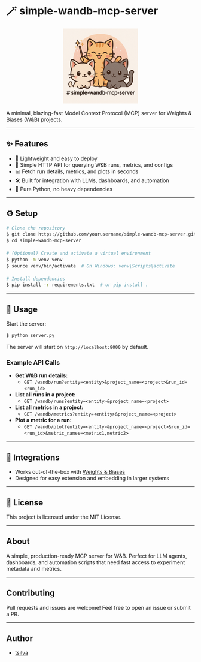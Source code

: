 # 🪄 simple-wandb-mcp-server

<p align="center">
  <img src="logo.png" alt="simple-wandb-mcp-server logo" width="200"/>
</p>

A minimal, blazing-fast Model Context Protocol (MCP) server for Weights & Biases (W&B) projects.

---

## ✨ Features

- 🚀 Lightweight and easy to deploy
- 🔌 Simple HTTP API for querying W&B runs, metrics, and configs
- 📊 Fetch run details, metrics, and plots in seconds
- 🛠️ Built for integration with LLMs, dashboards, and automation
- 🐍 Pure Python, no heavy dependencies

---

## ⚙️ Setup

```bash
# Clone the repository
$ git clone https://github.com/yourusername/simple-wandb-mcp-server.git
$ cd simple-wandb-mcp-server

# (Optional) Create and activate a virtual environment
$ python -m venv venv
$ source venv/bin/activate  # On Windows: venv\Scripts\activate

# Install dependencies
$ pip install -r requirements.txt  # or pip install .
```

---

## 🚀 Usage

Start the server:

```bash
$ python server.py
```

The server will start on `http://localhost:8000` by default.

### Example API Calls

- **Get W&B run details:**
  - `GET /wandb/run?entity=<entity>&project_name=<project>&run_id=<run_id>`
- **List all runs in a project:**
  - `GET /wandb/runs?entity=<entity>&project_name=<project>`
- **List all metrics in a project:**
  - `GET /wandb/metrics?entity=<entity>&project_name=<project>`
- **Plot a metric for a run:**
  - `GET /wandb/plot?entity=<entity>&project_name=<project>&run_id=<run_id>&metric_names=<metric1,metric2>`

---

## 🧩 Integrations

- Works out-of-the-box with [Weights & Biases](https://wandb.ai/)
- Designed for easy extension and embedding in larger systems

---

## 📄 License

This project is licensed under the MIT License.

---

## About

A simple, production-ready MCP server for W&B. Perfect for LLM agents, dashboards, and automation scripts that need fast access to experiment metadata and metrics.

---

## Contributing

Pull requests and issues are welcome! Feel free to open an issue or submit a PR.

---

## Author

- [tsilva](https://github.com/tsilva)
